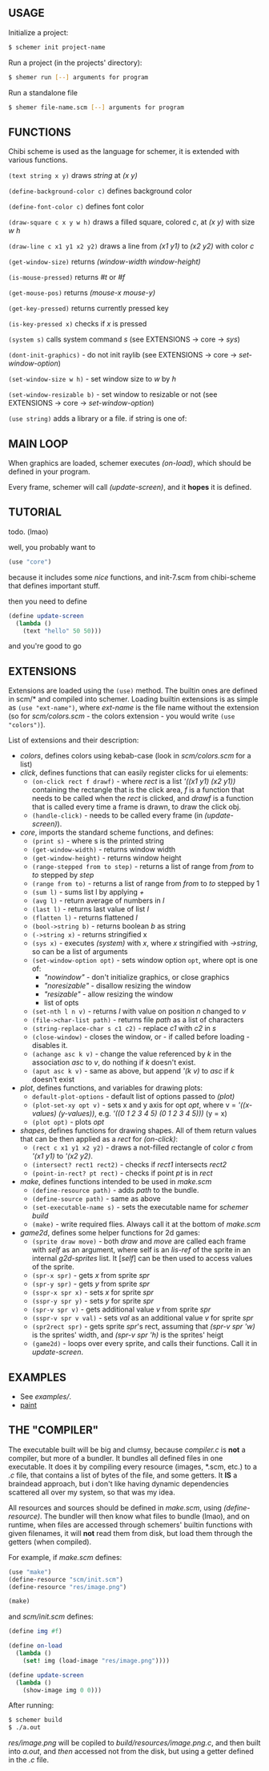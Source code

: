 <div id="main">

USAGE
-----

Initialize a project:
```sh
$ schemer init project-name
```

Run a project (in the projects' directory):
```sh
$ shemer run [--] arguments for program
```

Run a standalone file
```sh
$ shemer file-name.scm [--] arguments for program
```

FUNCTIONS
---------

Chibi scheme is used as the language for schemer,
it is extended with various functions.

`(text string x y)` draws *string* at *(x y)*

`(define-background-color c)` defines background color

`(define-font-color c)` defines font color

`(draw-square c x y w h)` draws a filled square, colored *c*, at *(x y)* with size
*w* *h*

`(draw-line c x1 y1 x2 y2)` draws a line from *(x1 y1)* to *(x2 y2)* with color *c*

`(get-window-size)` returns *(window-width window-height)*

`(is-mouse-pressed)` returns *#t* or *#f*

`(get-mouse-pos)` returns *(mouse-x mouse-y)*

`(get-key-pressed)` returns currently pressed key

`(is-key-pressed x)` checks if *x* is pressed

`(system s)` calls system command *s* (see EXTENSIONS -> core -> *sys*)

`(dont-init-graphics)` - do not init raylib (see EXTENSIONS -> core -> 
*set-window-option*)

`(set-window-size w h)` - set window size to *w* by *h*

`(set-window-resizable b)` - set window to resizable or not (see EXTENSIONS ->
core -> *set-window-option*)

`(use string)` adds a library or a file. if string is one of:

MAIN LOOP
---------

When graphics are loaded, schemer executes *(on-load)*, which should be defined
in your program.

Every frame, schemer will call *(update-screen)*, and it **hopes** it is
defined.


TUTORIAL
--------

todo. (lmao)

well, you probably want to
```scheme
(use "core")
```
because it includes some *nice* functions, and init-7.scm from chibi-scheme
that defines important stuff.

then you need to define
```scheme
(define update-screen
  (lambda ()
    (text "hello" 50 50)))
```
and you're good to go


EXTENSIONS
----------

Extensions are loaded using the `(use)` method.
The builtin ones are defined in scm/* and compiled into schemer.
Loading builtin extensions is as simple as `(use "ext-name")`, where *ext-name*
is the file name without the extension (so for *scm/colors.scm* - the colors
extension - you would write `(use "colors")`).

List of extensions and their description:
- *colors*, defines colors using kebab-case (look in *scm/colors.scm* for a list)
- *click*, defines functions that can easily register clicks for ui elements:
  - `(on-click rect f drawf)` - where *rect* is a list *'((x1 y1) (x2 y1))*
    containing the rectangle that is the click area, *f* is a function
    that needs to be called when the *rect* is clicked, and *drawf* is a function
    that is called every time a frame is drawn, to draw the click obj.
  - `(handle-click)` - needs to be called every frame (in *(update-screen)*).
- *core*, imports the standard scheme functions, and defines:
  - `(print s)` - where s is the printed string
  - `(get-window-width)` - returns window width
  - `(get-window-height)` - returns window height
  - `(range-stepped from to step)` - returns a list of range from *from* to *to*
    stepped by *step*
  - `(range from to)` - returns a list of range from *from* to *to* stepped by 1
  - `(sum l)` - sums list l by applying *+*
  - `(avg l)` - return average of numbers in *l*
  - `(last l)` - returns last value of list *l*
  - `(flatten l)` - returns flattened *l*
  - `(bool->string b)` - returns boolean *b* as string
  - `(->string x)` - returns stringified x
  - `(sys x)` - executes *(system)* with *x*, where *x* stringified with
                *->string*, so can be a list of arguments
  - `(set-window-option opt)` - sets window option `opt`, where opt is one of:
    - *"nowindow"* - don't initialize graphics, or close graphics
    - *"noresizable"* - disallow resizing the window
    - *"resizable"* - allow resizing the window
    - list of opts
  - `(set-nth l n v)` - returns *l* with value on position *n* changed to *v*
  - `(file->char-list path)` - returns file *path* as a list of characters
  - `(string-replace-char s c1 c2)` - replace *c1* with *c2* in *s*
  - `(close-window)` - closes the window, or - if called before loading -
     disables it.
  - `(achange asc k v)` - change the value referenced by *k* in the association
    *asc* to *v*, do nothing if *k* doesn't exist.
  - `(aput asc k v)` - same as above, but append *'(k v)* to *asc* if *k*
    doesn't exist
- *plot*, defines functions, and variables for drawing plots:
  - `default-plot-options` - default list of options passed to *(plot)*
  - `(plot-set-xy opt v)` - sets x and y axis for opt *opt*, where v =
     *'((x-values) (y-values))*, e.g. *'((0 1 2 3 4 5) (0 1 2 3 4 5)))* (y = x)
  - `(plot opt)` - plots *opt*
- *shapes*, defines functions for drawing shapes. All of them return values that
  can be then applied as a *rect* for *(on-click)*:
  - `(rect c x1 y1 x2 y2)` - draws a not-filled rectangle of color *c* from
    *'(x1 y1)* to *'(x2 y2)*.
  - `(intersect? rect1 rect2)` - checks if *rect1* intersects *rect2*
  - `(point-in-rect? pt rect)` - checks if point *pt* is in *rect*
- *make*, defines functions intended to be used in *make.scm*
  - `(define-resource path)` - adds *path* to the bundle.
  - `(define-source path)` - same as above
  - `(set-executable-name s)` - sets the executable name for *schemer build*
  - `(make)` - write required flies. Always call it at the bottom of *make.scm*
- *game2d*, defines some helper functions for 2d games:
  - `(sprite draw move)` - both *draw* and *move* are called each frame with
    *self* as an argument, where self is an *lis-ref* of the sprite
    in an internal *g2d-sprites* list. It [*self*] can be then used to access
    values of the sprite.
  - `(spr-x spr)` - gets *x* from sprite *spr*
  - `(spr-y spr)` - gets *y* from sprite *spr*
  - `(sspr-x spr x)` - sets *x* for sprite *spr*
  - `(sspr-y spr y)` - sets *y* for sprite *spr*
  - `(spr-v spr v)` - gets additional value *v* from sprite *spr*
  - `(sspr-v spr v val)` - sets *val* as an additional value *v* for sprite *spr*
  - `(spr2rect spr)` - gets sprite *spr*'s rect, assuming that
    *(spr-v spr 'w)* is the sprites' width, and *(spr-v spr 'h)* is the
    sprites' heigt
  - `(game2d)` - loops over every sprite, and calls their functions. Call it
    in *update-screen*.

EXAMPLES
--------

- See *examples/*.
- [paint](https://github.com/krzysckh/paint)

THE "COMPILER"
--------------

The executable built will be big and clumsy, because *compiler.c* is **not** a
compiler, but more of a bundler. It bundles all defined files in one executable.
It does it by compiling every resource (images, \*.scm, etc.) to a *.c* file,
that contains a list of bytes of the file, and some getters. It **IS** a braindead
approach, but i don't like having dynamic dependencies scattered all over my
system, so that was my idea.

All resources and sources should be defined in *make.scm*, using
*(define-resource)*. The bundler will then know what files to bundle (lmao),
and on runtime, when files are accessed through schemers' builtin functions
with given filenames, it will **not** read them from disk, but load them through
the getters (when compiled).

For example, if *make.scm* defines:
```scheme
(use "make")
(define-resource "scm/init.scm")
(define-resource "res/image.png")

(make)
```

and *scm/init.scm* defines:
```scheme
(define img #f)

(define on-load
  (lambda ()
    (set! img (load-image "res/image.png"))))

(define update-screen
  (lambda ()
    (show-image img 0 0)))
```

After running:
```sh
$ schemer build
$ ./a.out
```

*res/image.png* will be copiled to *build/resources/image.png.c*, and then
built into *a.out*, and *then* accessed not from the disk, but using a getter
defined in the *.c* file.

</div>
